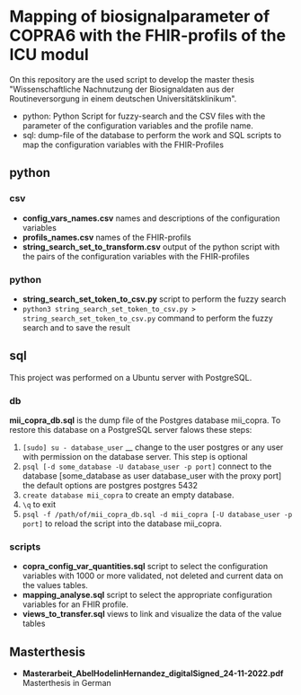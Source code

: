 # Mapping of biosignalparameter of COPRA6 with the FHIR-profils of the ICU modul

On this repository are the used script to develop the master thesis "Wissenschaftliche Nachnutzung der Biosignaldaten aus der Routineversorgung in einem deutschen Universitätsklinikum". 

- python: Python Script for fuzzy-search and the CSV files with the parameter of the configuration variables and the profile name.
- sql: dump-file of the database to perform the work and SQL scripts to map the configuration variables with the FHIR-Profiles

## python

### csv
- __config_vars_names.csv__ names and descriptions of the configuration variables
- __profils_names.csv__ names of the FHIR-profils
- __string_search_set_to_transform.csv__ output of the python script with the pairs of the configuration variables with the FHIR-profiles

### python
- __string_search_set_token_to_csv.py__ script to perform the fuzzy search
- `python3 string_search_set_token_to_csv.py > string_search_set_token_to_csv.py` command to perform the fuzzy search and to save the result

## sql
This project was performed on a Ubuntu server with PostgreSQL.

### db
__mii_copra_db.sql__ is the dump file of the Postgres database mii_copra. To restore this database on a PostgreSQL server falows these steps:

1. `[sudo] su - database_user` __ change to the user postgres or any user with permission on the database server. This step is optional
2. `psql [-d some_database -U database_user -p port]` connect to the database [some_database as user database_user with the proxy port] the default options are postgres postgres 5432
3. `create database mii_copra` to create an empty database.
4. `\q` to exit
5. `psql -f /path/of/mii_copra_db.sql -d mii_copra [-U database_user -p port]` to reload the script into the database mii_copra.

### scripts
- __copra_config_var_quantities.sql__ script to select the configuration variables with 1000 or more validated, not deleted and current data on the values tables.
- __mapping_analyse.sql__ script to select the appropriate configuration variables for an FHIR profile.
- __views_to_transfer.sql__ views to link and visualize the data of the value tables

## Masterthesis

- __Masterarbeit_AbelHodelinHernandez_digitalSigned_24-11-2022.pdf__ Masterthesis in German

